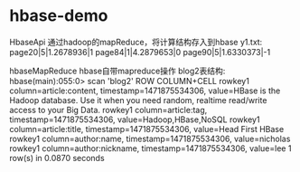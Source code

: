# hbase-demo

HbaseApi 通过hadoop的mapReduce，将计算结构存入到hbase
y1.txt:
page20|5|1.2678936|1
page84|1|4.2879653|0
page90|5|1.6330373|-1


hbaseMapReduce hbase自带mapreduce操作
blog2表结构:
hbase(main):055:0> scan 'blog2'
ROW                                                          COLUMN+CELL
 rowkey1                                                     column=article:content, timestamp=1471875534306, value=HBase is the Hadoop database. Use it when you need random, realtime read/write access to your Big Data.
 rowkey1                                                     column=article:tag, timestamp=1471875534306, value=Hadoop,HBase,NoSQL
 rowkey1                                                     column=article:title, timestamp=1471875534306, value=Head First HBase
 rowkey1                                                     column=author:name, timestamp=1471875534306, value=nicholas
 rowkey1                                                     column=author:nickname, timestamp=1471875534306, value=lee
1 row(s) in 0.0870 seconds
